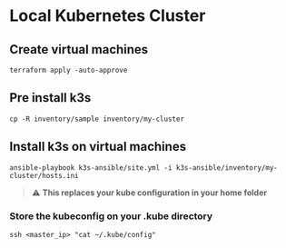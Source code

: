 # Local Kubernetes Cluster
## Create virtual machines
```
terraform apply -auto-approve
```
## Pre install k3s
```
cp -R inventory/sample inventory/my-cluster
```
## Install k3s on virtual machines
```
ansible-playbook k3s-ansible/site.yml -i k3s-ansible/inventory/my-cluster/hosts.ini
```
> :warning: <b> This replaces your kube configuration in your home folder</b>
### Store the kubeconfig on your .kube directory
```
ssh <master_ip> "cat ~/.kube/config"